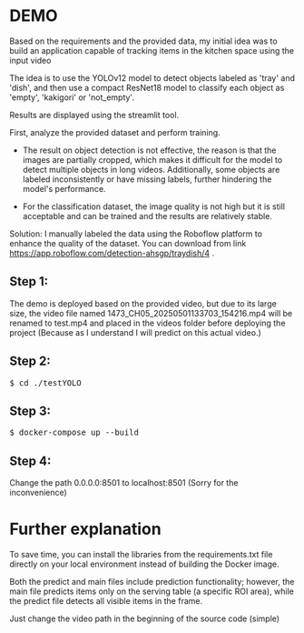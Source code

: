 # DEMO
Based on the requirements and the provided data, my initial idea was to build an application capable of tracking items in the kitchen space using the input video

The idea is to use the YOLOv12 model to detect objects labeled as 'tray' and 'dish', and then use a compact ResNet18 model to classify each object as 'empty', 'kakigori' or 'not_empty'.

Results are displayed using the streamlit tool.


First, analyze the provided dataset and perform training.

- The result on object detection is not effective, the reason is that the images are partially cropped, which makes it difficult for the model to detect multiple objects in long videos. Additionally, some objects are labeled inconsistently or have missing labels, further hindering the model's performance.

- For the classification dataset, the image quality is not high but it is still acceptable and can be trained and the results are relatively stable.

Solution: I manually labeled the data using the Roboflow platform to enhance the quality of the dataset. You can download from link https://app.roboflow.com/detection-ahsgp/traydish/4 .


## Step 1: 
The demo is deployed based on the provided video, but due to its large size, the video file named 1473_CH05_20250501133703_154216.mp4 will be renamed to test.mp4 and placed in the videos folder before deploying the project (Because as I understand I will predict on this actual video.)

## Step 2:
<pre>$ cd ./testYOLO</pre>

## Step 3: 
<pre>$ docker-compose up --build</pre>


## Step 4: 
Change the path 0.0.0.0:8501 to localhost:8501 (Sorry for the inconvenience)


# Further explanation
To save time, you can install the libraries from the requirements.txt file directly on your local environment instead of building the Docker image.


Both the predict and main files include prediction functionality; however, the main file predicts items only on the serving table (a specific ROI area), while the predict file detects all visible items in the frame.

Just change the video path in the beginning of the source code (simple)
